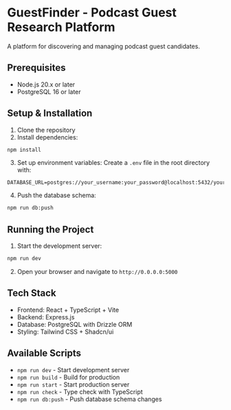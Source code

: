 
# GuestFinder - Podcast Guest Research Platform

A platform for discovering and managing podcast guest candidates.

## Prerequisites

- Node.js 20.x or later
- PostgreSQL 16 or later

## Setup & Installation

1. Clone the repository
2. Install dependencies:
```bash
npm install
```

3. Set up environment variables:
   Create a `.env` file in the root directory with:
```
DATABASE_URL=postgres://your_username:your_password@localhost:5432/your_database
```

4. Push the database schema:
```bash
npm run db:push
```

## Running the Project

1. Start the development server:
```bash
npm run dev
```

2. Open your browser and navigate to `http://0.0.0.0:5000`

## Tech Stack

- Frontend: React + TypeScript + Vite
- Backend: Express.js
- Database: PostgreSQL with Drizzle ORM
- Styling: Tailwind CSS + Shadcn/ui

## Available Scripts

- `npm run dev` - Start development server
- `npm run build` - Build for production
- `npm run start` - Start production server
- `npm run check` - Type check with TypeScript
- `npm run db:push` - Push database schema changes
